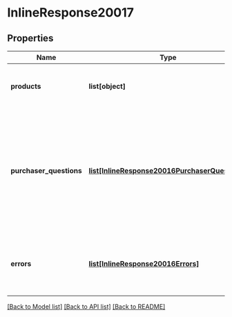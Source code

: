 # InlineResponse20017

## Properties
Name | Type | Description | Notes
------------ | ------------- | ------------- | -------------
**products** | **list[object]** | The individual product available segments.  | 
**purchaser_questions** | [**list[InlineResponse20016PurchaserQuestions]**](InlineResponse20016PurchaserQuestions.md) | Definition of localized questions that will be asked to the purchaser. These questions will be referenced from the products and their availabilities. | [optional] 
**errors** | [**list[InlineResponse20016Errors]**](InlineResponse20016Errors.md) | An array of errors with this request, see the 400 response for further details. | [optional] 

[[Back to Model list]](../README.md#documentation-for-models) [[Back to API list]](../README.md#documentation-for-api-endpoints) [[Back to README]](../README.md)


